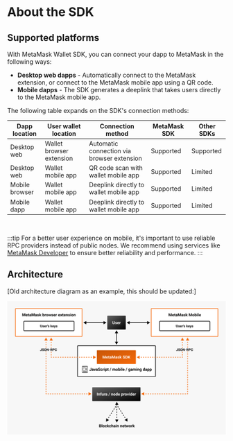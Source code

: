 # About the SDK

## Supported platforms

With MetaMask Wallet SDK, you can connect your dapp to MetaMask in the following ways:

- **Desktop web dapps** - Automatically connect to the MetaMask extension, or connect to the MetaMask mobile app using a QR code.
- **Mobile dapps** - The SDK generates a deeplink that takes users directly to the MetaMask mobile app.

The following table expands on the SDK's connection methods:

| Dapp location | User wallet location | Connection method | MetaMask SDK | Other SDKs |
|---------------|-------------|------------------|--------------------------|--------------------------|
| Desktop web | Wallet browser extension | Automatic connection via browser extension | Supported | Supported |
| Desktop web | Wallet mobile app | QR code scan with wallet mobile app | Supported | Limited |
| Mobile browser | Wallet mobile app | Deeplink directly to wallet mobile app | Supported | Limited |
| Mobile dapp | Wallet mobile app | Deeplink directly to wallet mobile app | Supported | Limited |

<br />

:::tip 
For a better user experience on mobile, it's important to use reliable RPC providers instead of public nodes.
We recommend using services like [MetaMask Developer](https://developer.metamask.io/) to ensure better reliability and performance.
:::

## Architecture

[Old architecture diagram as an example, this should be updated:]

<p align="center">

![SDK architecture](_assets/web3-architecture.png)

</p>
